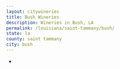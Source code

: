 ```yaml
---
layout: citywineries
title: Bush Wineries
description: Wineries in Bush, LA
permalink: /louisiana/saint-tammany/bush/
state: la
county: saint tammany
city: bush
---
```

-
